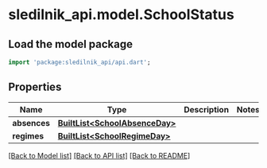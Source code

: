 # sledilnik_api.model.SchoolStatus

## Load the model package
```dart
import 'package:sledilnik_api/api.dart';
```

## Properties
Name | Type | Description | Notes
------------ | ------------- | ------------- | -------------
**absences** | [**BuiltList&lt;SchoolAbsenceDay&gt;**](SchoolAbsenceDay.md) |  | 
**regimes** | [**BuiltList&lt;SchoolRegimeDay&gt;**](SchoolRegimeDay.md) |  | 

[[Back to Model list]](../README.md#documentation-for-models) [[Back to API list]](../README.md#documentation-for-api-endpoints) [[Back to README]](../README.md)


